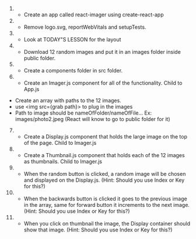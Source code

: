 1. - Create an app called react-imager using create-react-app
2. - Remove logo.svg, reportWebVitals and setupTests.
3. - Look at TODAY"S LESSON for the layout
4. - Download 12 random images and put it in an images folder inside public folder.
5. - Create a components folder in src folder.
6. - Create an Imager.js component for all of the functionality. Child to App.js

- Create an array with paths to the 12 images.
- use <img src={grab path}> to plug in the images
- Path to image should be nameOfFolder/nameOfFile… Ex: images/photo2.jpeg (React will know to go to public folder for it)

7. - Create a Display.js component that holds the large image on the top of the page. Child to Imager.js
8. - Create a Thumbnail.js component that holds each of the 12 images as thumbnails. Child to Imager.js
9. - When the random button is clicked, a random image will be chosen and displayed on the Display.js. (Hint: Should you use Index or Key for this?)
10. - When the backwards button is clicked it goes to the previous image in the array, same for forward button it increments to the next image. (Hint: Should you use Index or Key for this?)
11. - When you click on thumbnail the image, the Display container should show that image. (Hint: Should you use Index or Key for this?)
